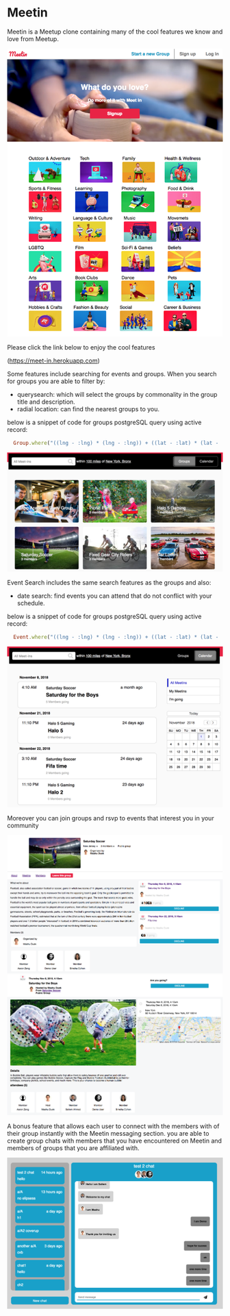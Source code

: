 # Meetin
Meetin is a Meetup clone containing many of the cool features we know and love from Meetup.

![alt text](app/assets/images/feature_ads/splash.png)

Please click the link below to enjoy the cool features

(https://meet-in.herokuapp.com)


Some features include searching for events and groups. When you search for groups you are able to filter by:
* querysearch: which will select the groups by commonality in the group title and description.
* radial location: can find the nearest groups to you.

below is a snippet of code for groups postgreSQL query using active record:

```ruby
  Group.where("((lng - :lng) * (lng - :lng)) + ((lat - :lat) * (lat - :lat)) < :r * :r", {lng: lng, lat:lat, r: r}).where("title iLIKE :querySearch OR description iLIKE :querySearch", querySearch: "%#{querySearch}%")
```


![alt text](app/assets/images/feature_ads/group_search.png)

Event Search includes the same search features as the groups and also:
* date search: find events you can attend that do not conflict with your schedule.

below is a snippet of code for groups postgreSQL query using active record:

```ruby
  Event.where("((lng - :lng) * (lng - :lng)) + ((lat - :lat) * (lat - :lat)) < :r * :r", {lng: lng, lat:lat, r: r}).where("title iLIKE :querySearch OR detail iLIKE :querySearch", querySearch: "%#{querySearch}%").where("start_date between :start_date AND :end_date", {start_date: start_date, end_date: end_date})
```

![alt text](app/assets/images/feature_ads/event_search.png)

Moreover you can join groups and rsvp to events that interest you in your community

![alt text](app/assets/images/feature_ads/group_show.png)
![alt text](app/assets/images/feature_ads/event_show.png)

A bonus feature that allows each user to connect with the members with of their group instantly with the Meetin messaging section. you are able to create group chats with members that you have encountered on Meetin and members of groups that you are affiliated with.

![alt text](app/assets/images/feature_ads/messaging.png)
